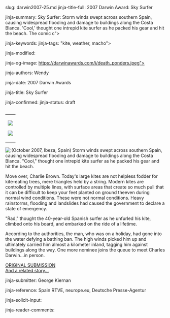 slug: darwin2007-25.md
jinja-title-full: 2007 Darwin Award: Sky Surfer

jinja-summary: Sky Surfer: Storm winds swept across southern Spain, causing widespread flooding and damage to buildings along the Costa Blanca. 'Cool,' thought one intrepid kite surfer as he packed his gear and hit the beach. The comic c">

jinja-keywords:
jinja-tags: "kite, weather, macho">

jinja-modified:

jinja-og-image: https://darwinawards.com/i/death_ponders.jpeg">

jinja-authors: Wendy

jinja-date: 2007 Darwin Awards


jinja-title: Sky Surfer


jinja-confirmed:
jinja-status: draft
<TABLE border=0 align=right><TR><TD align=center>

<A href="/cgi/search.pl?keywords=category%3Dweather&swishindex=stories.data&show_description=yes&maxdisplay=10&maxresults=50"><IMG src="/i/icon/weather.jpg" border=0></A>

<A href="/cgi/search.pl?keywords=category%3Dkite&swishindex=stories.data&show_description=yes&maxdisplay=10&maxresults=50"><IMG src="/i/icon/kite.gif" border=0></A>

</TD></TR></TABLE>

<IMG src="/i/art/buckley/Sky_Surfer_200.jpg" align=left>(October 2007,
Ibeza, Spain) Storm winds swept across southern Spain, causing widespread
flooding and damage to buildings along the Costa Blanca. "Cool," thought
one intrepid kite surfer as he packed his gear and hit the beach.

Move over, Charlie Brown. Today's large kites are not helpless fodder for
kite-eating trees, mere triangles held by a string. Modern kites are
controlled by multiple lines, with surface areas that create so much pull
that it can be difficult to keep your feet planted on ground theeven during
normal wind conditions.	 These were not normal conditions. Heavy
rainstorms, flooding and landslides had caused the government to declare a
state of emergency.

"Rad," thought the 40-year-old Spanish surfer as he unfurled his kite,
climbed onto his board, and embarked on the ride of a lifetime.

According to the authorities, the man, who was on a holiday, had gone into
the water defying a bathing ban. The high winds picked him up and
ultimately carried him almost a kilometer inland, tagging him against
buildings along the way. One more nominee joins the queue to meet Charles
Darwin...in person.

<A
href="http://www.darwinawards.com/slush/200805/pending20080507-160340.html">ORIGINAL
SUBMISSION</A>
<BR>
<A href="/stupid/stupid2008-07.html">And a related story...</A>
<P align=center>
<!--#include virtual="/inc/votebar_viewvoteonly" -->

jinja-submitter: George Kiernan

jinja-reference: Spain RTVE, neurope.eu, Deutsche Presse-Agentur

jinja-solicit-input:

jinja-reader-comments:



<!--#include file=nav_2007.html -->


